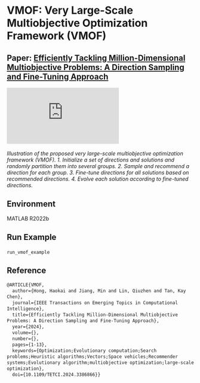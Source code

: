 # VMOF: Very Large-Scale Multiobjective Optimization Framework (VMOF)
## Paper: [Efficiently Tackling Million-Dimensional Multiobjective Problems: A Direction Sampling and Fine-Tuning Approach](https://ieeexplore.ieee.org/document/10504923)

![image](https://github.com/HaokaiHong/VMOF/blob/main/Algorithms/Multi-objective%20optimization/framework.pdf)

_Illustration of the proposed very large-scale multiobjective optimization framework (VMOF). 1. Initialize a set of directions and solutions and randomly partition them into several groups. 2. Sample and recommend a direction for each group. 3. Fine-tune directions for all solutions based on recommended directions. 4. Evolve each solution according to fine-tuned directions._
## Environment

MATLAB R2022b

## Run Example

```run_vmof_example```

## Reference

```
@ARTICLE{VMOF,
  author={Hong, Haokai and Jiang, Min and Lin, Qiuzhen and Tan, Kay Chen},
  journal={IEEE Transactions on Emerging Topics in Computational Intelligence}, 
  title={Efficiently Tackling Million-Dimensional Multiobjective Problems: A Direction Sampling and Fine-Tuning Approach}, 
  year={2024},
  volume={},
  number={},
  pages={1-13},
  keywords={Optimization;Evolutionary computation;Search problems;Heuristic algorithms;Vectors;Space vehicles;Recommender systems;Evolutionary algorithm;multiobjective optimization;large-scale optimization},
  doi={10.1109/TETCI.2024.3386866}}

```
